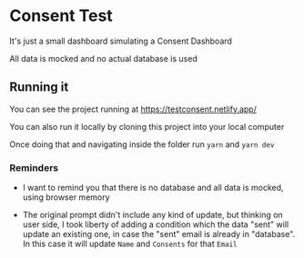 # Consent Test

It's just a small dashboard simulating a Consent Dashboard

All data is mocked and no actual database is used

## Running it

You can see the project running at <https://testconsent.netlify.app/>

You can also run it locally by cloning this project into your local computer

Once doing that and navigating inside the folder run `yarn` and `yarn dev`

### Reminders

* I want to remind you that there is no database and all data is mocked, using browser memory

* The original prompt didn't include any kind of update, but thinking on user side, I took liberty of adding a condition which the data "sent" will update an existing one, in case the "sent" email is already in "database". In this case it will update `Name` and `Consents` for that `Email`
